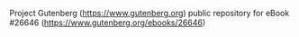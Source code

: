 Project Gutenberg (https://www.gutenberg.org) public repository for eBook #26646 (https://www.gutenberg.org/ebooks/26646)
